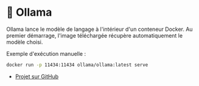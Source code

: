 # 🦙 Ollama

Ollama lance le modèle de langage à l'intérieur d'un conteneur Docker.
Au premier démarrage, l'image téléchargée récupère automatiquement le modèle choisi.

Exemple d'exécution manuelle :
```bash
docker run -p 11434:11434 ollama/ollama:latest serve
```

- [Projet sur GitHub](https://github.com/ollama/ollama)

